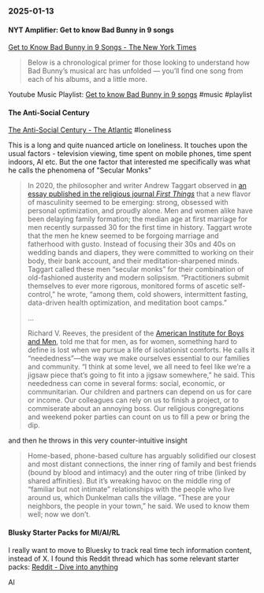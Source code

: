 ### 2025-01-13
#### NYT Amplifier: Get to know Bad Bunny in 9 songs
[Get to Know Bad Bunny in 9 Songs - The New York Times](https://www.nytimes.com/2025/01/10/arts/music/amplifier-newsletter-bad-bunny.html)

> Below is a chronological primer for those looking to understand how Bad Bunny’s musical arc has unfolded — you’ll find one song from each of his albums, and a little more.

Youtube Music Playlist: [Get to know Bad Bunny in 9 songs](https://music.youtube.com/playlist?list=PLu_RmAJBNiIL98U6-RMTxJo4sv_VtNSh-&si=NuMCB5OMtZs5EvPI) #music #playlist 

#### The Anti-Social Century
[The Anti-Social Century - The Atlantic](https://www.theatlantic.com/magazine/archive/2025/02/american-loneliness-personality-politics/681091/) #loneliness

This is a long and quite nuanced article on loneliness. It touches upon the usual factors - television viewing, time spent on mobile phones, time spent indoors, AI etc. But the one factor that interested me specifically was what he calls the phenomena of "Secular Monks"

> In 2020, the philosopher and writer Andrew Taggart observed in [an essay published in the religious journal _First Things_](https://www.firstthings.com/article/2020/03/secular-monks) that a new flavor of masculinity seemed to be emerging: strong, obsessed with personal optimization, and proudly alone. Men and women alike have been delaying family formation; the median age at first marriage for men recently surpassed 30 for the first time in history. Taggart wrote that the men he knew seemed to be forgoing marriage and fatherhood with gusto. Instead of focusing their 30s and 40s on wedding bands and diapers, they were committed to working on their body, their bank account, and their meditation-sharpened minds. Taggart called these men “secular monks” for their combination of old-fashioned austerity and modern solipsism. “Practitioners submit themselves to ever more rigorous, monitored forms of ascetic self-control,” he wrote, “among them, cold showers, intermittent fasting, data-driven health optimization, and meditation boot camps.”
> 
> …
> 
> Richard V. Reeves, the president of the [American Institute for Boys and Men](https://aibm.org/), told me that for men, as for women, something hard to define is lost when we pursue a life of isolationist comforts. He calls it “neededness”—the way we make ourselves essential to our families and community. “I think at some level, we all need to feel like we’re a jigsaw piece that’s going to fit into a jigsaw somewhere,” he said. This neededness can come in several forms: social, economic, or communitarian. Our children and partners can depend on us for care or income. Our colleagues can rely on us to finish a project, or to commiserate about an annoying boss. Our religious congregations and weekend poker parties can count on us to fill a pew or bring the dip.

and then he throws in this very counter-intuitive insight

> Home-based, phone-based culture has arguably solidified our closest and most distant connections, the inner ring of family and best friends (bound by blood and intimacy) and the outer ring of tribe (linked by shared affinities). But it’s wreaking havoc on the middle ring of “familiar but not intimate” relationships with the people who live around us, which Dunkelman calls the village. “These are your neighbors, the people in your town,” he said. We used to know them well; now we don’t.

#### Blusky Starter Packs for MI/AI/RL
I really want to move to Bluesky to track real time tech information content, instead of X. I found this Reddit thread which has some relevant starter packs: [Reddit - Dive into anything](https://www.reddit.com/r/reinforcementlearning/comments/1gwqp7s/blue_sky_researcher_starter_packs_for_mlairl/)

Al